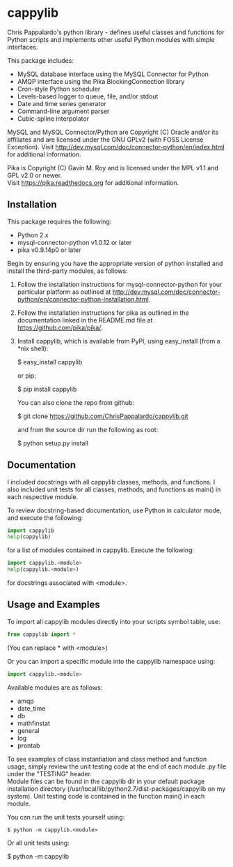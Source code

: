cappylib
========

Chris Pappalardo's python library - defines useful classes and functions for Python scripts 
and implements other useful Python modules with simple interfaces.

This package includes:

  * MySQL database interface using the MySQL Connector for Python
  * AMQP interface using the Pika BlockingConnection library
  * Cron-style Python scheduler
  * Levels-based logger to queue, file, and/or stdout
  * Date and time series generator
  * Command-line argument parser
  * Cubic-spline interpolator

MySQL and MySQL Connector/Python are Copyright (C) Oracle and/or its affiliates and are 
licensed under the GNU GPLv2 (with FOSS License Exception).  Visit 
http://dev.mysql.com/doc/connector-python/en/index.html for additional information.

Pika is Copyright (C) Gavin M. Roy and is licensed under the MPL v1.1 and GPL v2.0 or newer.  
Visit https://pika.readthedocs.org for additional information.

## Installation

This package requires the following:

  * Python 2.x
  * mysql-connector-python v1.0.12 or later
  * pika v0.9.14p0 or later

Begin by ensuring you have the appropriate version of python installed and install the 
third-party modules, as follows:

1.  Follow the installation instructions for mysql-connector-python for your particular 
    platform as outlined at 
    http://dev.mysql.com/doc/connector-python/en/connector-python-installation.html.

2.  Follow the installation instructions for pika as outlined in the documentation linked 
    in the README.md file at https://github.com/pika/pika/.

3.  Install cappylib, which is available from PyPl, using easy_install (from a *nix shell):

    $ easy_install cappylib

    or pip:

    $ pip install cappylib

    You can also clone the repo from github:

    $ git clone https://github.com/ChrisPappalardo/cappylib.git

    and from the source dir run the following as root:

    $ python setup.py install

## Documentation

I included docstrings with all cappylib classes, methods, and functions.  I also included 
unit tests for all classes, methods, and functions as main() in each respective module.

To review docstring-based documentation, use Python in calculator mode, and execute the following:

```python
import cappylib
help(cappylib)
```

for a list of modules contained in cappylib.  Execute the following:

```python
import cappylib.<module>
help(cappylib.<module>)
```

for docstrings associated with \<module\>.

## Usage and Examples

To import all cappylib modules directly into your scripts symbol table, use:

```python
from cappylib import *
```

(You can replace * with \<module\>)

Or you can import a specific module into the cappylib namespace using:

```python
import cappylib.<module>
```

Available modules are as follows:

  * amqp
  * date_time
  * db
  * mathfinstat
  * general
  * log
  * prontab

To see examples of class instantiation and class method and function usage, simply review the 
unit testing code at the end of each module .py file under the "TESTING" header.  
Module files can be found in the cappylib dir in your default package installation directory 
(/usr/local/lib/python2.7/dist-packages/cappylib on my system).  Unit testing code is 
contained in the function main() in each module.

You can run the unit tests yourself using:

    $ python -m cappylib.<module>

Or all unit tests using:

   $ python -m cappylib
